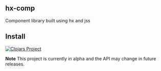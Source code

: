 ## hx-comp

Component library built using hx and jss

## Install

[![Clojars Project](https://img.shields.io/clojars/v/oconn/hx-comp.svg)](https://clojars.org/oconn/hx-comp)

**Note** This project is currently in alpha and the API may change in future releases.

